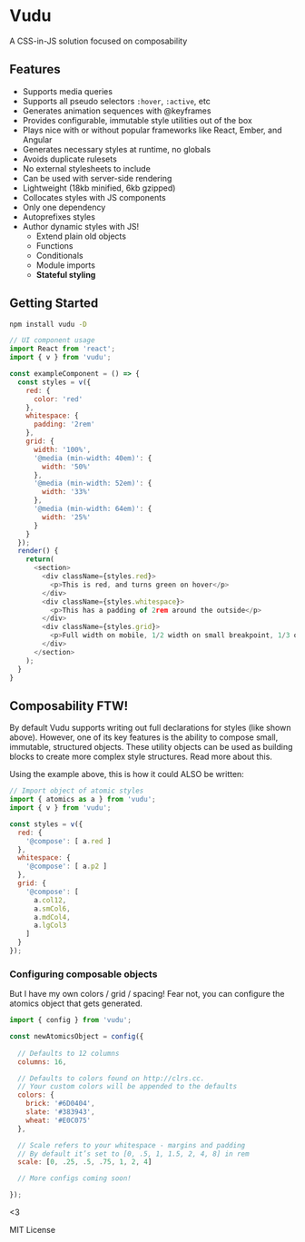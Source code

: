 # Vudu
A CSS-in-JS solution focused on composability

## Features
* Supports media queries
* Supports all pseudo selectors `:hover`, `:active`, etc
* Generates animation sequences with @keyframes
* Provides configurable, immutable style utilities out of the box
* Plays nice with or without popular frameworks like React, Ember, and Angular
* Generates necessary styles at runtime, no globals
* Avoids duplicate rulesets
* No external stylesheets to include
* Can be used with server-side rendering
* Lightweight (18kb minified, 6kb gzipped)
* Collocates styles with JS components
* Only one dependency
* Autoprefixes styles
* Author dynamic styles with JS!
  * Extend plain old objects
  * Functions
  * Conditionals
  * Module imports
  * **Stateful styling**

## Getting Started
```bash
npm install vudu -D
```
```javascript
// UI component usage
import React from 'react';
import { v } from 'vudu';

const exampleComponent = () => {
  const styles = v({
    red: {
      color: 'red'
    },
    whitespace: {
      padding: '2rem'
    },
    grid: {
      width: '100%',
      '@media (min-width: 40em)': {
        width: '50%'
      },
      '@media (min-width: 52em)': {
        width: '33%'
      },
      '@media (min-width: 64em)': {
        width: '25%'
      }
    }
  });
  render() {
    return(
      <section>
        <div className={styles.red}>
          <p>This is red, and turns green on hover</p>
        </div>
        <div className={styles.whitespace}>
          <p>This has a padding of 2rem around the outside</p>
        </div>
        <div className={styles.grid}>
          <p>Full width on mobile, 1/2 width on small breakpoint, 1/3 on medium, 1/4 on large</p>
        </div>
      </section>
    );
  } 
}
```

## Composability FTW!
By default Vudu supports writing out full declarations for styles (like shown above). However, one of its key features is the ability to compose small, immutable, structured objects. These utility objects can be used as building blocks to create more complex style structures. Read more about this.

Using the example above, this is how it could ALSO be written:

```javascript
// Import object of atomic styles
import { atomics as a } from 'vudu';
import { v } from 'vudu';

const styles = v({
  red: {
    '@compose': [ a.red ]
  },
  whitespace: {
    '@compose': [ a.p2 ]
  },
  grid: {
    '@compose': [ 
      a.col12,
      a.smCol6,
      a.mdCol4,
      a.lgCol3 
    ]
  }
});
```

### Configuring composable objects
But I have my own colors / grid / spacing! Fear not, you can configure the atomics object that gets generated. 

```javascript
import { config } from 'vudu';

const newAtomicsObject = config({
  
  // Defaults to 12 columns
  columns: 16,

  // Defaults to colors found on http://clrs.cc.
  // Your custom colors will be appended to the defaults
  colors: {
    brick: '#6D0404',
    slate: '#383943',
    wheat: '#E0C075'
  },

  // Scale refers to your whitespace - margins and padding
  // By default it’s set to [0, .5, 1, 1.5, 2, 4, 8] in rem
  scale: [0, .25, .5, .75, 1, 2, 4]

  // More configs coming soon!

});
```



<3

MIT License
